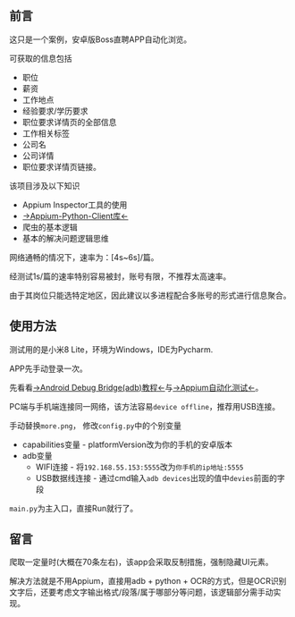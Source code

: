 ## 前言

这只是一个案例，安卓版Boss直聘APP自动化浏览。

可获取的信息包括 

- 职位
- 薪资
- 工作地点
- 经验要求/学历要求
- 职位要求详情页的全部信息
- 工作相关标签
- 公司名
- 公司详情
- 职位要求详情页链接。

该项目涉及以下知识

- Appium Inspector工具的使用
- [→Appium-Python-Client库←](https://github.com/appium/python-client)
- 爬虫的基本逻辑
- 基本的解决问题逻辑思维

网络通畅的情况下，速率为：[4s~6s]/篇。

经测试1s/篇的速率特别容易被封，账号有限，不推荐太高速率。

由于其岗位只能选特定地区，因此建议以多进程配合多账号的形式进行信息聚合。



## 使用方法

测试用的是小米8 Lite，环境为Windows，IDE为Pycharm.

APP先手动登录一次。

先看看[→Android Debug Bridge(adb)教程←](https://www.reversesacle.com/computer-science/programming/android-development/automation-testing/adb-integration/)与[→Appium自动化测试←](https://www.reversesacle.com/computer-science/programming/android-development/automation-testing/appium-automated-testing/)。

PC端与手机端连接同一网络，该方法容易`device offline`，推荐用USB连接。

手动替换`more.png`，
修改`config.py`中的个别变量

- capabilities变量 - platformVersion改为你的手机的安卓版本
- adb变量
  - WIFI连接 - 将`192.168.55.153:5555`改为`你手机的ip地址:5555`
  - USB数据线连接 - 通过cmd输入`adb devices`出现的值中`devies`前面的字段


`main.py`为主入口，直接Run就行了。


## 留言
爬取一定量时(大概在70条左右)，该app会采取反制措施，强制隐藏UI元素。

解决方法就是不用Appium，直接用adb + python + OCR的方式，但是OCR识别文字后，还要考虑文字输出格式/段落/属于哪部分等问题，该逻辑部分需手动实现。
